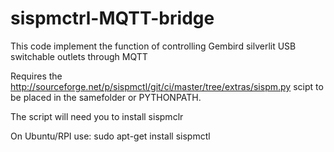 sispmctrl-MQTT-bridge
=====================

This code implement the function of controlling Gembird silverlit USB switchable outlets through MQTT

Requires the http://sourceforge.net/p/sispmctl/git/ci/master/tree/extras/sispm.py scipt to be placed in the samefolder or PYTHONPATH. 

The script will need you to install sispmclr

On Ubuntu/RPI use:
sudo apt-get install sispmctl
